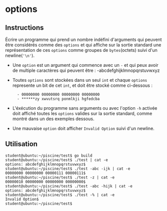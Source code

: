 # options

## Instructions

Écrire un programme qui prend un nombre indéfini d'arguments qui peuvent être considérés comme des `options` et qui affiche sur la sortie standard une représentation de ces `options` comme groupes de `bytes`(octets) suivi d'un newline(`'\n'`).

- Une `option` est un argument qui commence avec un `-` et qui peux avoir de multiple caractères qui peuvent être :
  -abcdefghijklmnopqrstuvwxyz

- Toutes `options` sont stockées dans un seul `int` et chaque `options` represente un bit de cet `int`, et doit être stocké comme ci-dessous :

      	- 00000000 00000000 00000000 00000000
      	- ******zy xwvutsrq ponmlkji hgfedcba

- L'éxécution du programme sans arguments ou avec l'option `-h` activée doit affiché toutes les `options` valides sur la sortie standard, comme montré dans un des exemples dessous.

- Une mauvaise `option` doit afficher `Invalid Option` suivi d'un newline.

## Utilisation

```console
student@ubuntu:~/piscine/test$ go build
student@ubuntu:~/piscine/test$ ./test | cat -e
options: abcdefghijklmnopqrstuvwxyz$
student@ubuntu:~/piscine/test$ ./test -abc -ijk | cat -e
00000000 00000000 00000111 00000111$
student@ubuntu:~/piscine/test$ ./test -z | cat -e
00000010 00000000 00000000 00000000$
student@ubuntu:~/piscine/test$ ./test -abc -hijk | cat -e
options: abcdefghijklmnopqrstuvwxyz$
student@ubuntu:~/piscine/test$ ./test -% | cat -e
Invalid Option$
student@ubuntu:~/piscine/test$
```
